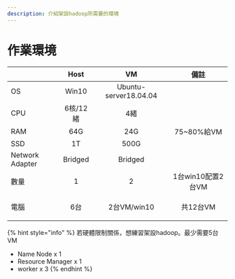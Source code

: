 ```yaml
---
description: 介紹架設hadoop所需要的環境
---
```


# 作業環境



<table>
  <thead>
    <tr>
      <th style="text-align:left"></th>
      <th style="text-align:center">Host</th>
      <th style="text-align:center">VM</th>
      <th style="text-align:center">&#x5099;&#x8A3B;</th>
    </tr>
  </thead>
  <tbody>
    <tr>
      <td style="text-align:left">OS</td>
      <td style="text-align:center">Win10</td>
      <td style="text-align:center">Ubuntu-server18.04.04</td>
      <td style="text-align:center"></td>
    </tr>
    <tr>
      <td style="text-align:left">CPU</td>
      <td style="text-align:center">6&#x6838;/12&#x7DD2;</td>
      <td style="text-align:center">4&#x7DD2;</td>
      <td style="text-align:center"></td>
    </tr>
    <tr>
      <td style="text-align:left">RAM</td>
      <td style="text-align:center">64G</td>
      <td style="text-align:center">24G</td>
      <td style="text-align:center">75~80%&#x7D66;VM</td>
    </tr>
    <tr>
      <td style="text-align:left">SSD</td>
      <td style="text-align:center">1T</td>
      <td style="text-align:center">500G</td>
      <td style="text-align:center"></td>
    </tr>
    <tr>
      <td style="text-align:left">Network Adapter</td>
      <td style="text-align:center">Bridged</td>
      <td style="text-align:center">Bridged</td>
      <td style="text-align:center"></td>
    </tr>
    <tr>
      <td style="text-align:left">&#x6578;&#x91CF;</td>
      <td style="text-align:center">1</td>
      <td style="text-align:center">2</td>
      <td style="text-align:center">1&#x53F0;win10&#x914D;&#x7F6E;2&#x53F0;VM</td>
    </tr>
    <tr>
      <td style="text-align:left">&#x96FB;&#x8166;</td>
      <td style="text-align:center">6&#x53F0;</td>
      <td style="text-align:center">2&#x53F0;VM/win10</td>
      <td style="text-align:center">
        <p>&#x5171;12&#x53F0;VM</p>
        <p></p>
      </td>
    </tr>
  </tbody>
</table>{% hint style="info" %}
若硬體限制關係，想練習架設hadoop。最少需要5台VM

* Name Node x 1
* Resource Manager x 1
* worker x 3
{% endhint %}



